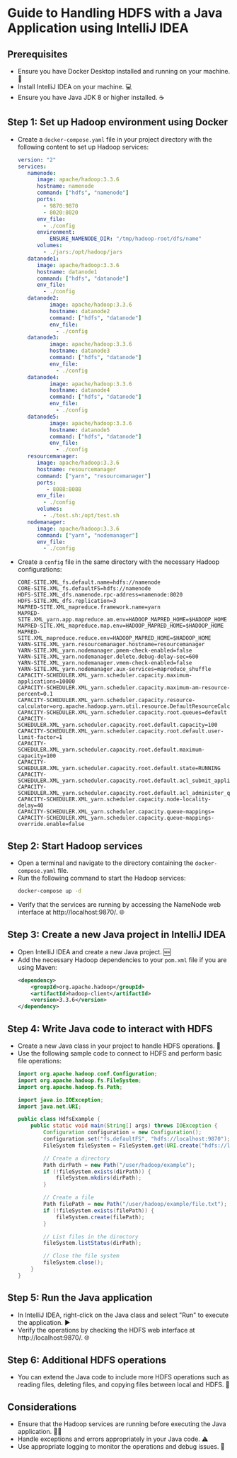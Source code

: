 # Guide to Handling HDFS with a Java Application using IntelliJ IDEA

## Prerequisites
* Ensure you have Docker Desktop installed and running on your machine. 🐳
* Install IntelliJ IDEA on your machine. 💻
* Ensure you have Java JDK 8 or higher installed. ☕

## Step 1: Set up Hadoop environment using Docker
* Create a `docker-compose.yaml` file in your project directory with the following content to set up Hadoop services:
  ```yaml
  version: "2"
  services:
     namenode:
        image: apache/hadoop:3.3.6
        hostname: namenode
        command: ["hdfs", "namenode"]
        ports:
          - 9870:9870
          - 8020:8020
        env_file:
          - ./config
        environment:
            ENSURE_NAMENODE_DIR: "/tmp/hadoop-root/dfs/name"
        volumes:
          - ./jars:/opt/hadoop/jars          
     datanode1:
        image: apache/hadoop:3.3.6
        hostname: datanode1
        command: ["hdfs", "datanode"]
        env_file:
          - ./config
     datanode2:
            image: apache/hadoop:3.3.6
            hostname: datanode2
            command: ["hdfs", "datanode"]
            env_file:
              - ./config    
     datanode3:
            image: apache/hadoop:3.3.6
            hostname: datanode3
            command: ["hdfs", "datanode"]
            env_file:
              - ./config       
     datanode4:
            image: apache/hadoop:3.3.6
            hostname: datanode4
            command: ["hdfs", "datanode"]
            env_file:
              - ./config         
     datanode5:
            image: apache/hadoop:3.3.6
            hostname: datanode5
            command: ["hdfs", "datanode"]
            env_file:
              - ./config                                                                                    
     resourcemanager:
        image: apache/hadoop:3.3.6
        hostname: resourcemanager
        command: ["yarn", "resourcemanager"]
        ports:
           - 8088:8088
        env_file:
          - ./config
        volumes:
          - ./test.sh:/opt/test.sh
     nodemanager:
        image: apache/hadoop:3.3.6
        command: ["yarn", "nodemanager"]
        env_file:
          - ./config
  ```
* Create a `config` file in the same directory with the necessary Hadoop configurations:
  ```plaintext
  CORE-SITE.XML_fs.default.name=hdfs://namenode
  CORE-SITE.XML_fs.defaultFS=hdfs://namenode
  HDFS-SITE.XML_dfs.namenode.rpc-address=namenode:8020
  HDFS-SITE.XML_dfs.replication=3
  MAPRED-SITE.XML_mapreduce.framework.name=yarn
  MAPRED-SITE.XML_yarn.app.mapreduce.am.env=HADOOP_MAPRED_HOME=$HADOOP_HOME
  MAPRED-SITE.XML_mapreduce.map.env=HADOOP_MAPRED_HOME=$HADOOP_HOME
  MAPRED-SITE.XML_mapreduce.reduce.env=HADOOP_MAPRED_HOME=$HADOOP_HOME
  YARN-SITE.XML_yarn.resourcemanager.hostname=resourcemanager
  YARN-SITE.XML_yarn.nodemanager.pmem-check-enabled=false
  YARN-SITE.XML_yarn.nodemanager.delete.debug-delay-sec=600
  YARN-SITE.XML_yarn.nodemanager.vmem-check-enabled=false
  YARN-SITE.XML_yarn.nodemanager.aux-services=mapreduce_shuffle
  CAPACITY-SCHEDULER.XML_yarn.scheduler.capacity.maximum-applications=10000
  CAPACITY-SCHEDULER.XML_yarn.scheduler.capacity.maximum-am-resource-percent=0.1
  CAPACITY-SCHEDULER.XML_yarn.scheduler.capacity.resource-calculator=org.apache.hadoop.yarn.util.resource.DefaultResourceCalculator
  CAPACITY-SCHEDULER.XML_yarn.scheduler.capacity.root.queues=default
  CAPACITY-SCHEDULER.XML_yarn.scheduler.capacity.root.default.capacity=100
  CAPACITY-SCHEDULER.XML_yarn.scheduler.capacity.root.default.user-limit-factor=1
  CAPACITY-SCHEDULER.XML_yarn.scheduler.capacity.root.default.maximum-capacity=100
  CAPACITY-SCHEDULER.XML_yarn.scheduler.capacity.root.default.state=RUNNING
  CAPACITY-SCHEDULER.XML_yarn.scheduler.capacity.root.default.acl_submit_applications=*
  CAPACITY-SCHEDULER.XML_yarn.scheduler.capacity.root.default.acl_administer_queue=*
  CAPACITY-SCHEDULER.XML_yarn.scheduler.capacity.node-locality-delay=40
  CAPACITY-SCHEDULER.XML_yarn.scheduler.capacity.queue-mappings=
  CAPACITY-SCHEDULER.XML_yarn.scheduler.capacity.queue-mappings-override.enable=false
  ```

## Step 2: Start Hadoop services
* Open a terminal and navigate to the directory containing the `docker-compose.yaml` file.
* Run the following command to start the Hadoop services:
  ```bash
  docker-compose up -d
  ```
* Verify that the services are running by accessing the NameNode web interface at http://localhost:9870/. 🌐

## Step 3: Create a new Java project in IntelliJ IDEA
* Open IntelliJ IDEA and create a new Java project. 🆕
* Add the necessary Hadoop dependencies to your `pom.xml` file if you are using Maven:
  ```xml
  <dependency>
      <groupId>org.apache.hadoop</groupId>
      <artifactId>hadoop-client</artifactId>
      <version>3.3.6</version>
  </dependency>
  ```

## Step 4: Write Java code to interact with HDFS
* Create a new Java class in your project to handle HDFS operations. 📄
* Use the following sample code to connect to HDFS and perform basic file operations:
  ```java
  import org.apache.hadoop.conf.Configuration;
  import org.apache.hadoop.fs.FileSystem;
  import org.apache.hadoop.fs.Path;

  import java.io.IOException;
  import java.net.URI;

  public class HdfsExample {
      public static void main(String[] args) throws IOException {
          Configuration configuration = new Configuration();
          configuration.set("fs.defaultFS", "hdfs://localhost:9870");
          FileSystem fileSystem = FileSystem.get(URI.create("hdfs://localhost:9870"), configuration);

          // Create a directory
          Path dirPath = new Path("/user/hadoop/example");
          if (!fileSystem.exists(dirPath)) {
              fileSystem.mkdirs(dirPath);
          }

          // Create a file
          Path filePath = new Path("/user/hadoop/example/file.txt");
          if (!fileSystem.exists(filePath)) {
              fileSystem.create(filePath);
          }

          // List files in the directory
          fileSystem.listStatus(dirPath);

          // Close the file system
          fileSystem.close();
      }
  }
  ```

## Step 5: Run the Java application
* In IntelliJ IDEA, right-click on the Java class and select "Run" to execute the application. ▶️
* Verify the operations by checking the HDFS web interface at http://localhost:9870/. 🌐

## Step 6: Additional HDFS operations
* You can extend the Java code to include more HDFS operations such as reading files, deleting files, and copying files between local and HDFS. 📂

## Considerations
* Ensure that the Hadoop services are running before executing the Java application. 🏃‍♂️
* Handle exceptions and errors appropriately in your Java code. ⚠️
* Use appropriate logging to monitor the operations and debug issues. 📝
